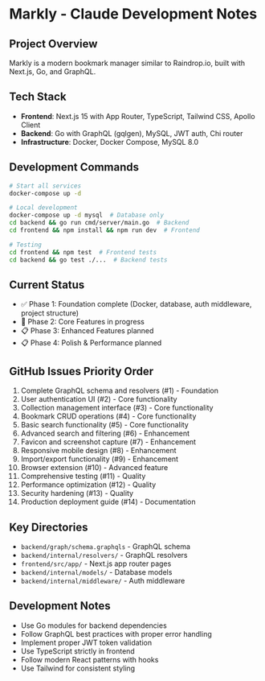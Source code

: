# Markly - Claude Development Notes

## Project Overview
Markly is a modern bookmark manager similar to Raindrop.io, built with Next.js, Go, and GraphQL.

## Tech Stack
- **Frontend**: Next.js 15 with App Router, TypeScript, Tailwind CSS, Apollo Client
- **Backend**: Go with GraphQL (gqlgen), MySQL, JWT auth, Chi router
- **Infrastructure**: Docker, Docker Compose, MySQL 8.0

## Development Commands
```bash
# Start all services
docker-compose up -d

# Local development
docker-compose up -d mysql  # Database only
cd backend && go run cmd/server/main.go  # Backend
cd frontend && npm install && npm run dev  # Frontend

# Testing
cd frontend && npm test  # Frontend tests
cd backend && go test ./...  # Backend tests
```

## Current Status
- ✅ Phase 1: Foundation complete (Docker, database, auth middleware, project structure)
- 🚧 Phase 2: Core Features in progress
- 📋 Phase 3: Enhanced Features planned
- 📋 Phase 4: Polish & Performance planned

## GitHub Issues Priority Order
1. Complete GraphQL schema and resolvers (#1) - Foundation
2. User authentication UI (#2) - Core functionality
3. Collection management interface (#3) - Core functionality
4. Bookmark CRUD operations (#4) - Core functionality
5. Basic search functionality (#5) - Core functionality
6. Advanced search and filtering (#6) - Enhancement
7. Favicon and screenshot capture (#7) - Enhancement
8. Responsive mobile design (#8) - Enhancement
9. Import/export functionality (#9) - Enhancement
10. Browser extension (#10) - Advanced feature
11. Comprehensive testing (#11) - Quality
12. Performance optimization (#12) - Quality
13. Security hardening (#13) - Quality
14. Production deployment guide (#14) - Documentation

## Key Directories
- `backend/graph/schema.graphqls` - GraphQL schema
- `backend/internal/resolvers/` - GraphQL resolvers
- `frontend/src/app/` - Next.js app router pages
- `backend/internal/models/` - Database models
- `backend/internal/middleware/` - Auth middleware

## Development Notes
- Use Go modules for backend dependencies
- Follow GraphQL best practices with proper error handling
- Implement proper JWT token validation
- Use TypeScript strictly in frontend
- Follow modern React patterns with hooks
- Use Tailwind for consistent styling
